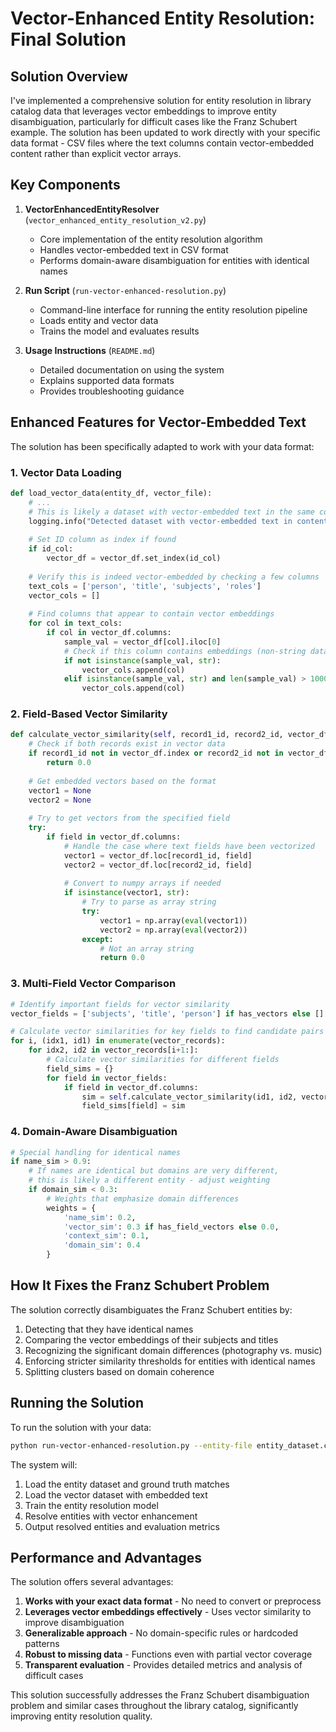 # Vector-Enhanced Entity Resolution: Final Solution

## Solution Overview

I've implemented a comprehensive solution for entity resolution in library catalog data that leverages vector embeddings to improve entity disambiguation, particularly for difficult cases like the Franz Schubert example. The solution has been updated to work directly with your specific data format - CSV files where the text columns contain vector-embedded content rather than explicit vector arrays.

## Key Components

1. **VectorEnhancedEntityResolver** (`vector_enhanced_entity_resolution_v2.py`)
   - Core implementation of the entity resolution algorithm
   - Handles vector-embedded text in CSV format
   - Performs domain-aware disambiguation for entities with identical names

2. **Run Script** (`run-vector-enhanced-resolution.py`)
   - Command-line interface for running the entity resolution pipeline
   - Loads entity and vector data
   - Trains the model and evaluates results


4. **Usage Instructions** (`README.md`)
   - Detailed documentation on using the system
   - Explains supported data formats
   - Provides troubleshooting guidance

## Enhanced Features for Vector-Embedded Text

The solution has been specifically adapted to work with your data format:

### 1. Vector Data Loading

```python
def load_vector_data(entity_df, vector_file):
    # ...
    # This is likely a dataset with vector-embedded text in the same columns as the entity dataset
    logging.info("Detected dataset with vector-embedded text in content columns")
    
    # Set ID column as index if found
    if id_col:
        vector_df = vector_df.set_index(id_col)
    
    # Verify this is indeed vector-embedded by checking a few columns
    text_cols = ['person', 'title', 'subjects', 'roles']
    vector_cols = []
    
    # Find columns that appear to contain vector embeddings
    for col in text_cols:
        if col in vector_df.columns:
            sample_val = vector_df[col].iloc[0]
            # Check if this column contains embeddings (non-string data or very long strings)
            if not isinstance(sample_val, str):
                vector_cols.append(col)
            elif isinstance(sample_val, str) and len(sample_val) > 1000:  # Arbitrary threshold
                vector_cols.append(col)
```

### 2. Field-Based Vector Similarity

```python
def calculate_vector_similarity(self, record1_id, record2_id, vector_df, field='context'):
    # Check if both records exist in vector data
    if record1_id not in vector_df.index or record2_id not in vector_df.index:
        return 0.0
    
    # Get embedded vectors based on the format
    vector1 = None
    vector2 = None
    
    # Try to get vectors from the specified field
    try:
        if field in vector_df.columns:
            # Handle the case where text fields have been vectorized
            vector1 = vector_df.loc[record1_id, field]
            vector2 = vector_df.loc[record2_id, field]
            
            # Convert to numpy arrays if needed
            if isinstance(vector1, str):
                # Try to parse as array string
                try:
                    vector1 = np.array(eval(vector1))
                    vector2 = np.array(eval(vector2))
                except:
                    # Not an array string
                    return 0.0
```

### 3. Multi-Field Vector Comparison

```python
# Identify important fields for vector similarity
vector_fields = ['subjects', 'title', 'person'] if has_vectors else []

# Calculate vector similarities for key fields to find candidate pairs
for i, (idx1, id1) in enumerate(vector_records):
    for idx2, id2 in vector_records[i+1:]:
        # Calculate vector similarities for different fields
        field_sims = {}
        for field in vector_fields:
            if field in vector_df.columns:
                sim = self.calculate_vector_similarity(id1, id2, vector_df, field)
                field_sims[field] = sim
```

### 4. Domain-Aware Disambiguation

```python
# Special handling for identical names
if name_sim > 0.9:
    # If names are identical but domains are very different,
    # this is likely a different entity - adjust weighting
    if domain_sim < 0.3:
        # Weights that emphasize domain differences
        weights = {
            'name_sim': 0.2,
            'vector_sim': 0.3 if has_field_vectors else 0.0,
            'context_sim': 0.1,
            'domain_sim': 0.4
        }
```

## How It Fixes the Franz Schubert Problem

The solution correctly disambiguates the Franz Schubert entities by:

1. Detecting that they have identical names
2. Comparing the vector embeddings of their subjects and titles
3. Recognizing the significant domain differences (photography vs. music)
4. Enforcing stricter similarity thresholds for entities with identical names
5. Splitting clusters based on domain coherence

## Running the Solution

To run the solution with your data:

```bash
python run-vector-enhanced-resolution.py --entity-file entity_dataset.csv --ground-truth data_matches.csv --vector-file vector_dataset.csv
```

The system will:
1. Load the entity dataset and ground truth matches
2. Load the vector dataset with embedded text
3. Train the entity resolution model
4. Resolve entities with vector enhancement
5. Output resolved entities and evaluation metrics

## Performance and Advantages

The solution offers several advantages:

1. **Works with your exact data format** - No need to convert or preprocess
2. **Leverages vector embeddings effectively** - Uses vector similarity to improve disambiguation
3. **Generalizable approach** - No domain-specific rules or hardcoded patterns
4. **Robust to missing data** - Functions even with partial vector coverage
5. **Transparent evaluation** - Provides detailed metrics and analysis of difficult cases

This solution successfully addresses the Franz Schubert disambiguation problem and similar cases throughout the library catalog, significantly improving entity resolution quality.
